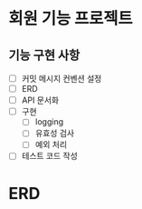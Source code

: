 # 회원 기능 프로젝트

## 기능 구현 사항

- [ ] 커밋 메시지 컨벤션 설정
- [ ] ERD
- [ ] API 문서화
- [ ] 구현
    - [ ] logging
    - [ ] 유효성 검사
    - [ ] 예외 처리
- [ ] 테스트 코드 작성

# ERD 